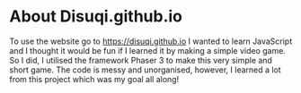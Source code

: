 # About Disuqi.github.io
To use the website go to https://disuqi.github.io
I wanted to learn JavaScript and I thought it would be fun if I learned it by making a simple video game. So I did, I utilised the framework Phaser 3 to make this very simple and short game. The code is messy and unorganised, however, I learned a lot from this project which was my goal all along!
